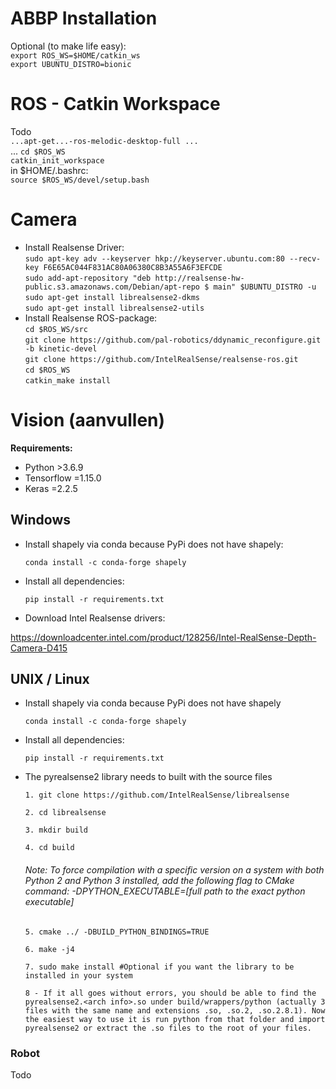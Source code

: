 # ABBP Installation
Optional (to make life easy):  
`export ROS_WS=$HOME/catkin_ws`  
`export UBUNTU_DISTRO=bionic`  
# ROS - Catkin Workspace
Todo  
`...apt-get...-ros-melodic-desktop-full ...`  
...
`cd $ROS_WS`  
`catkin_init_workspace`  
in $HOME/.bashrc:  
`source $ROS_WS/devel/setup.bash`  
# Camera
- Install Realsense Driver:  
`sudo apt-key adv --keyserver hkp://keyserver.ubuntu.com:80 --recv-key F6E65AC044F831AC80A06380C8B3A55A6F3EFCDE`  
`sudo add-apt-repository "deb http://realsense-hw-public.s3.amazonaws.com/Debian/apt-repo $ main" $UBUNTU_DISTRO -u`  
`sudo apt-get install librealsense2-dkms`  
`sudo apt-get install librealsense2-utils`  
- Install Realsense ROS-package:  
`cd $ROS_WS/src`  
`git clone https://github.com/pal-robotics/ddynamic_reconfigure.git -b kinetic-devel`  
`git clone https://github.com/IntelRealSense/realsense-ros.git`  
`cd $ROS_WS`  
`catkin_make install`  
# Vision (aanvullen)
<b> Requirements: </b>
- Python >3.6.9
- Tensorflow =1.15.0
- Keras =2.2.5
## Windows
- Install shapely via conda because PyPi does not have shapely:

    `conda install -c conda-forge shapely`
- Install all dependencies:

    `pip install -r requirements.txt`
- Download Intel Realsense drivers:

https://downloadcenter.intel.com/product/128256/Intel-RealSense-Depth-Camera-D415

## UNIX / Linux
- Install shapely via conda because PyPi does not have shapely

    `conda install -c conda-forge shapely`
- Install all dependencies:

    `pip install -r requirements.txt`

- The pyrealsense2 library needs to built with the source files 

    `1. git clone https://github.com/IntelRealSense/librealsense`

    `2. cd librealsense`

    `3. mkdir build`

    `4. cd build`
    
    
    ###### Note: To force compilation with a specific version on a system with both Python 2 and Python 3 installed, add the following flag to CMake command: -DPYTHON_EXECUTABLE=[full path to the exact python executable] 

    `5. cmake ../ -DBUILD_PYTHON_BINDINGS=TRUE`

    `6. make -j4`

    `7. sudo make install #Optional if you want the library to be installed in your system`

    `8 - If it all goes without errors, you should be able to find the pyrealsense2.<arch info>.so under build/wrappers/python (actually 3 files with the same name and extensions .so, .so.2, .so.2.8.1). Now the easiest way to use it is run python from that folder and import pyrealsense2 or extract the .so files to the root of your files.`

### Robot
Todo
